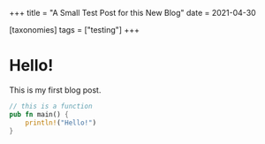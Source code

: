 +++
title = "A Small Test Post for this New Blog"
date = 2021-04-30

[taxonomies]
tags = ["testing"]
+++

# Hello!

This is my first blog post.

```rust
// this is a function
pub fn main() {
    println!("Hello!")
}
```

